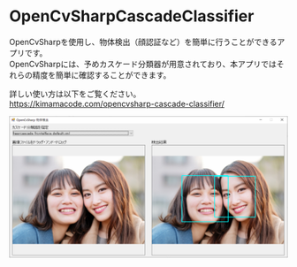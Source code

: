 # OpenCvSharpCascadeClassifier

OpenCvSharpを使用し、物体検出（顔認証など）を簡単に行うことができるアプリです。  
OpenCvSharpには、予めカスケード分類器が用意されており、本アプリではそれらの精度を簡単に確認することができます。

詳しい使い方は以下をご覧ください。  
https://kimamacode.com/opencvsharp-cascade-classifier/

![](./img/app.png)
